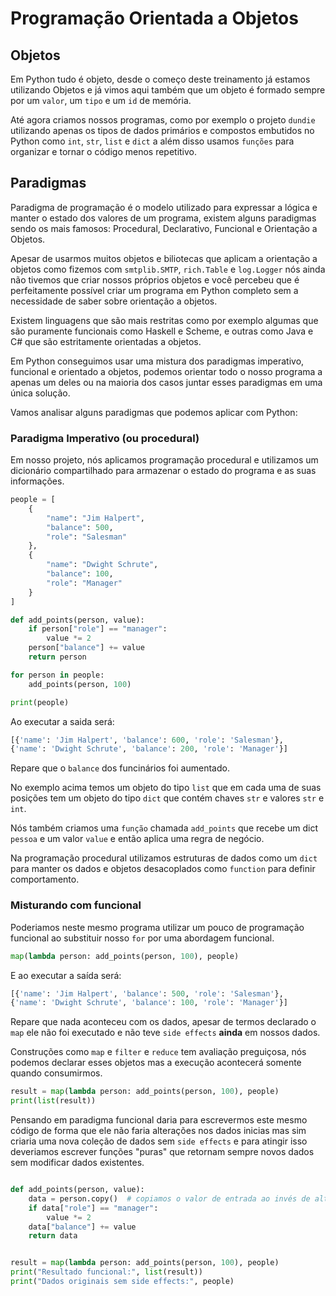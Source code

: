 # Programação Orientada a Objetos

## Objetos

Em Python tudo é objeto, desde o começo deste treinamento já estamos utilizando
Objetos e já vimos aqui também que um objeto é formado sempre por um `valor`, um
`tipo` e um `id` de memória.

Até agora criamos nossos programas, como por exemplo o projeto `dundie`
utilizando apenas os tipos de dados primários e compostos embutidos no Python
como `int`, `str`, `list` e `dict` a além disso usamos `funções` para organizar
e tornar o código menos repetitivo.

## Paradigmas

Paradigma de programação é o modelo utilizado para expressar a lógica e manter
o estado dos valores de um programa, existem alguns paradigmas sendo os mais 
famosos: Procedural, Declarativo, Funcional e Orientação a Objetos.

Apesar de usarmos muitos objetos e biliotecas que aplicam a orientação a objetos
como fizemos com `smtplib.SMTP`, `rich.Table` e `log.Logger` nós ainda não 
tivemos que criar nossos próprios objetos e você percebeu que é perfeitamente
possível criar um programa em Python completo sem a necessidade de saber sobre
orientação a objetos.

Existem linguagens que são mais restritas como por exemplo algumas que são 
puramente funcionais como Haskell e Scheme, e outras como Java e C# que são
estritamente orientadas a objetos.

Em Python conseguimos usar uma mistura dos paradigmas imperativo, funcional e 
orientado a objetos, podemos orientar todo o nosso programa a apenas um deles ou
na maioria dos casos juntar esses paradigmas em uma única solução.

Vamos analisar alguns paradigmas que podemos aplicar com Python:


### Paradigma Imperativo (ou procedural)

Em nosso projeto, nós aplicamos programação procedural e utilizamos um dicionário 
compartilhado para armazenar o estado do programa e as suas informações.

```py
people = [
    {
        "name": "Jim Halpert",
        "balance": 500,
        "role": "Salesman"
    },
    {
        "name": "Dwight Schrute",
        "balance": 100,
        "role": "Manager"
    }
]

def add_points(person, value):
    if person["role"] == "manager":
        value *= 2
    person["balance"] += value
    return person

for person in people:
    add_points(person, 100)

print(people)
```

Ao executar a saida será:

```py
[{'name': 'Jim Halpert', 'balance': 600, 'role': 'Salesman'}, 
{'name': 'Dwight Schrute', 'balance': 200, 'role': 'Manager'}]
```
Repare que o `balance` dos funcinários foi aumentado.

No exemplo acima temos um objeto do tipo `list` que em cada uma de suas posições
tem um objeto do tipo `dict` que contém chaves `str` e valores `str` e `int`.

Nós também criamos uma `função` chamada `add_points` que recebe um dict `pessoa`
e um valor `value` e então aplica uma regra de negócio.

Na programação procedural utilizamos estruturas de dados como um `dict` para
manter os dados e objetos desacoplados como `function` para definir comportamento.

### Misturando com funcional

Poderiamos neste mesmo programa utilizar um pouco de programação funcional ao
substituir nosso `for` por uma abordagem funcional.

```py
map(lambda person: add_points(person, 100), people)
```

E ao executar a saída será:

```py
[{'name': 'Jim Halpert', 'balance': 500, 'role': 'Salesman'}, 
{'name': 'Dwight Schrute', 'balance': 100, 'role': 'Manager'}]
```

Repare que nada aconteceu com os dados, apesar de termos declarado o `map`
ele não foi executado e não teve `side effects` **ainda** em nossos dados.

Construções como `map` e `filter` e `reduce` tem avaliação preguiçosa, nós podemos
declarar esses objetos mas a execução acontecerá somente quando consumirmos.

```py
result = map(lambda person: add_points(person, 100), people)
print(list(result))
```

Pensando em paradigma funcional daria para escrevermos este mesmo código de
forma que ele não faria alterações nos dados inicias mas sim criaria uma nova
coleção de dados sem `side effects` e para atingir isso deveriamos escrever
funções "puras" que retornam sempre novos dados sem modificar dados existentes.

```py

def add_points(person, value):
    data = person.copy()  # copiamos o valor de entrada ao invés de altera-lo
    if data["role"] == "manager":
        value *= 2
    data["balance"] += value
    return data


result = map(lambda person: add_points(person, 100), people)
print("Resultado funcional:", list(result))
print("Dados originais sem side effects:", people)
```